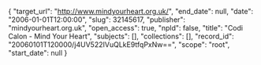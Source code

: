 {
  "target_url": "http://www.mindyourheart.org.uk/", 
  "end_date": null, 
  "date": "2006-01-01T12:00:00", 
  "slug": 32145617, 
  "publisher": "mindyourheart.org.uk", 
  "open_access": true, 
  "npld": false, 
  "title": "Codi Calon - Mind Your Heart", 
  "subjects": [], 
  "collections": [], 
  "record_id": "20060101T120000/j4UV522IVuQLkE9tfqPxNw==", 
  "scope": "root", 
  "start_date": null
}

